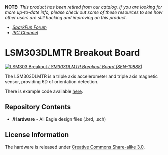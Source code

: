 **NOTE:** *This product has been retired from our catalog. If you are looking for more up-to-date info, please check out some of these resources to see how other users are still hacking and improving on this product.*
* *[SparkFun Forum](https://forum.sparkfun.com/)*
* *[IRC Channel](https://www.sparkfun.com/news/263)*

LSM303DLMTR Breakout Board
===========================

[![LSM303 Breakout](https://dlnmh9ip6v2uc.cloudfront.net/images/products/1/0/8/8/8/10888-01a_i_ma.jpg)
*LSM303DLMTR Breakout Board (SEN-10888)*](https://www.sparkfun.com/products/10888)

The LSM303DLMTR is a triple axis accelerometer and triple axis magnetic sensor, providing 6D of orientation detection.

There is example code available [here](https://github.com/pololu/lsm303-arduino).

Repository Contents
-------------------
* **/Hardware** - All Eagle design files (.brd, .sch)

License Information
-------------------
The hardware is released under [Creative Commons Share-alike 3.0](http://creativecommons.org/licenses/by-sa/3.0/).  
